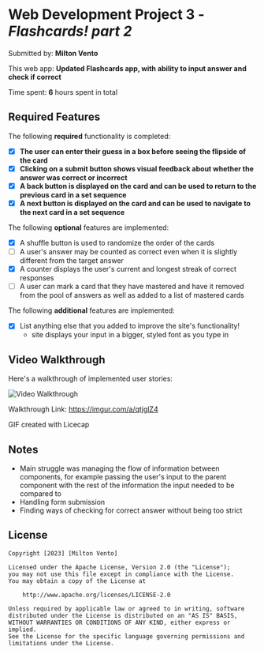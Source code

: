 # Web Development Project 3 - *Flashcards! part 2*

Submitted by: **Milton Vento**

This web app: **Updated Flashcards app, with ability to input answer and check if correct**

Time spent: **6** hours spent in total

## Required Features

The following **required** functionality is completed:

- [x] **The user can enter their guess in a box before seeing the flipside of the card**
- [x] **Clicking on a submit button shows visual feedback about whether the answer was correct or incorrect**
- [x] **A back button is displayed on the card and can be used to return to the previous card in a set sequence**
- [x] **A next button is displayed on the card and can be used to navigate to the next card in a set sequence**

The following **optional** features are implemented:

- [x] A shuffle button is used to randomize the order of the cards
- [ ] A user's answer may be counted as correct even when it is slightly different from the target answer
- [x] A counter displays the user's current and longest streak of correct responses
- [ ] A user can mark a card that they have mastered and have it removed from the pool of answers as well as added to a list of mastered cards

The following **additional** features are implemented:

* [x] List anything else that you added to improve the site's functionality!
  - site displays your input in a bigger, styled font as you type in 

## Video Walkthrough

Here's a walkthrough of implemented user stories:

<img src='https://imgur.com/a/qtjglZ4' title='Video Walkthrough' width='' alt='Video Walkthrough' />

Walkthrough Link:
https://imgur.com/a/qtjglZ4

<!-- Replace this with whatever GIF tool you used! -->
GIF created with Licecap
<!-- Recommended tools:
[Kap](https://getkap.co/) for macOS
[ScreenToGif](https://www.screentogif.com/) for Windows
[peek](https://github.com/phw/peek) for Linux. -->

## Notes

- Main struggle was managing the flow of information between components, for example passing the user's input to the parent component with the rest of the information the input needed to be compared to
- Handling form submission
- Finding ways of checking for correct answer without being too strict
  

## License

    Copyright [2023] [Milton Vento]

    Licensed under the Apache License, Version 2.0 (the "License");
    you may not use this file except in compliance with the License.
    You may obtain a copy of the License at

        http://www.apache.org/licenses/LICENSE-2.0

    Unless required by applicable law or agreed to in writing, software
    distributed under the License is distributed on an "AS IS" BASIS,
    WITHOUT WARRANTIES OR CONDITIONS OF ANY KIND, either express or implied.
    See the License for the specific language governing permissions and
    limitations under the License.